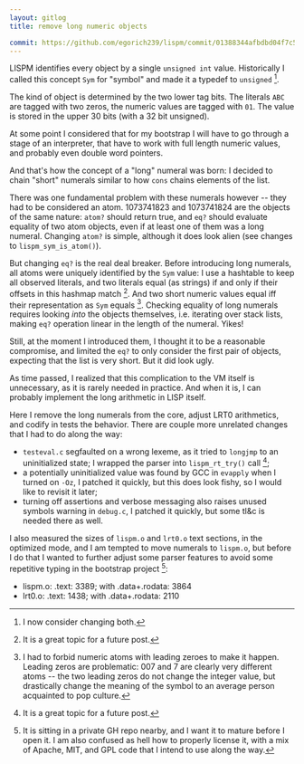 ```yaml
---
layout: gitlog
title: remove long numeric objects

commit: https://github.com/egorich239/lispm/commit/01388344afbdbd04f7c5b301fc407b85ddcb1511
---
```


LISPM identifies every object by a single `unsigned int` value.
Historically I called this concept `Sym` for "symbol" and made it a
typedef to `unsigned` [^0].

The kind of object is determined by the two lower tag bits.
The literals `ABC` are tagged with two zeros, the numeric values are
tagged with `01`. The value is stored in the upper 30 bits (with a 32
bit unsigned).

At some point I considered that for my bootstrap I will have to go
through a stage of an interpreter, that have to work with full length
numeric values, and probably even double word pointers.

And that's how the concept of a "long" numeral was born: I decided to
chain "short" numerals similar to how `cons` chains elements of the
list.

There was one fundamental problem with these numerals however -- they
had to be considered an atom. 1073741823 and 1073741824 are the objects
of the same nature: `atom?` should return true, and `eq?` should
evaluate equality of two atom objects, even if at least one of
them was a long numeral. Changing `atom?` is simple, although it does
look alien (see changes to `lispm_sym_is_atom()`).

But changing `eq?` is the real deal breaker. Before introducing long
numerals, all atoms were uniquely identified by the `Sym` value: I use a
hashtable to keep all observed literals, and two literals equal (as
strings) if and only if their offsets in this hashmap match [^1]. And two
short numeric values equal iff their representation as `Sym` equals [^2].
Checking equality of long numerals requires looking _into_ the objects
themselves, i.e. iterating over stack lists, making `eq?` operation
linear in the length of the numeral. Yikes!

Still, at the moment I introduced them, I thought it to be a reasonable
compromise, and limited the `eq?` to only consider the first pair of
objects, expecting that the list is very short. But it did look ugly.

As time passed, I realized that this complication to the VM itself is
unnecessary, as it is rarely needed in practice. And when it is, I can
probably implement the long arithmetic in LISP itself.

Here I remove the long numerals from the core, adjust LRT0 arithmetics,
and codify in tests the behavior. There are couple more unrelated
changes that I had to do along the way:
- `testeval.c` segfaulted on a wrong lexeme, as it tried to `longjmp` to
  an uninitialized state; I wrapped the parser into `lispm_rt_try()`
  call [^1];
- a potentially uninitialized value was found by GCC in `evapply` when I
  turned on `-Oz`, I patched it quickly, but this does look fishy, so I
  would like to revisit it later;
- turning off assertions and verbose messaging also raises unused
  symbols warning in `debug.c`, I patched it quickly, but some tl&c is
  needed there as well.

I also measured the sizes of `lispm.o` and `lrt0.o` text sections, in
the optimized mode, and I am tempted to move numerals to `lispm.o`, but
before I do that I wanted to further adjust some parser features to
avoid some repetitive typing in the bootstrap project [^3]:
- lispm.o: .text: 3389; with .data+.rodata: 3864
- lrt0.o:  .text: 1438; with .data+.rodata: 2110


[^0]: I now consider changing both.
[^1]: It is a great topic for a future post.
[^2]: I had to forbid numeric atoms with leading zeroes to make it happen.     Leading zeros are problematic: 007 and 7 are clearly very different     atoms -- the two leading zeros do not change the integer value, but     drastically change the meaning of the symbol to an average person     acquainted to pop culture.
[^3]: It is sitting in a private GH repo nearby, and I want it to mature     before I open it. I am also confused as hell how to properly     license it, with a mix of Apache, MIT, and GPL code that I intend     to use along the way.